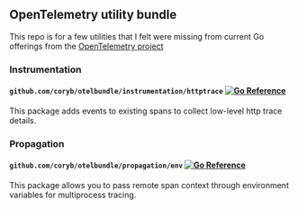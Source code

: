 ## OpenTelemetry utility bundle

This repo is for a few utilities that I felt were missing from current Go offerings from the [OpenTelemetry project](https://github.com/open-telemetry?language=go)

### Instrumentation

#### `github.com/coryb/otelbundle/instrumentation/httptrace` [![Go Reference](https://pkg.go.dev/badge/github.com/coryb/otelbundle/instrumentation/httptrace.svg)](https://pkg.go.dev/github.com/coryb/otelbundle/instrumentation/httptrace)
This package adds events to existing spans to collect low-level http trace details.

### Propagation

#### `github.com/coryb/otelbundle/propagation/env` [![Go Reference](https://pkg.go.dev/badge/github.com/coryb/otelbundle/propagation/env.svg)](https://pkg.go.dev/github.com/coryb/otelbundle/propagation/env)

This package allows you to pass remote span context through environment variables for multiprocess tracing.